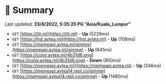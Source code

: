 # 📖 Summary
Last updated: **23/8/2022, 5:35:25 PG "Asia/Kuala_Lumpur"**

- `GET` [https://lilr.ml](https://lilr.ml) - **Up** (5229ms)
- `GET` [https://hst.aytea.ml](https://hst.aytea.ml) - **Up** (708ms)
- `GET` [https://memeapi.aytea.ml/gimme](https://memeapi.aytea.ml/gimme) - **Up** (641ms)
- `GET` [https://color.aytea.ml/4b31d6.png](https://color.aytea.ml/4b31d6.png) - **Down** (900ms)
- `GET` [https://memeapi.aytea.ml](https://memeapi.aytea.ml) - **Up** (346ms)
- `GET` [https://memeapi.aytea14.repl.co/gimme](https://memeapi.aytea14.repl.co/gimme) - **Up** (1480ms)
